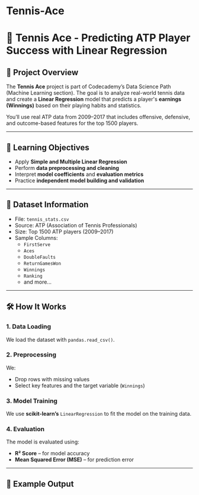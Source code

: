 # Tennis-Ace
# 🎾 Tennis Ace - Predicting ATP Player Success with Linear Regression

## 📌 Project Overview

The **Tennis Ace** project is part of Codecademy’s Data Science Path (Machine Learning section). The goal is to analyze real-world tennis data and create a **Linear Regression** model that predicts a player's **earnings (Winnings)** based on their playing habits and statistics.

You’ll use real ATP data from 2009–2017 that includes offensive, defensive, and outcome-based features for the top 1500 players.

---

## 🧠 Learning Objectives

- Apply **Simple and Multiple Linear Regression**
- Perform **data preprocessing and cleaning**
- Interpret **model coefficients** and **evaluation metrics**
- Practice **independent model building and validation**

---

## 📂 Dataset Information

- File: `tennis_stats.csv`
- Source: ATP (Association of Tennis Professionals)
- Size: Top 1500 ATP players (2009–2017)
- Sample Columns:
  - `FirstServe`
  - `Aces`
  - `DoubleFaults`
  - `ReturnGamesWon`
  - `Winnings`
  - `Ranking`
  - and more...

---

## 🛠️ How It Works

### 1. Data Loading
We load the dataset with `pandas.read_csv()`.

### 2. Preprocessing
We:
- Drop rows with missing values
- Select key features and the target variable (`Winnings`)

### 3. Model Training
We use **scikit-learn’s** `LinearRegression` to fit the model on the training data.

### 4. Evaluation
The model is evaluated using:
- **R² Score** – for model accuracy
- **Mean Squared Error (MSE)** – for prediction error

---

## 🧪 Example Output

